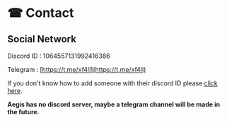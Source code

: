 # ☎ Contact

## Social Network

Discord ID : 1064557131992416386

Telegram : [https://t.me/xf4ll](https://t.me/xf4ll)

If you don't know how to add someone with their discord ID please [click here](https://discord.id/).



**Aegis has no discord server, maybe a telegram channel will be made in the future.**
